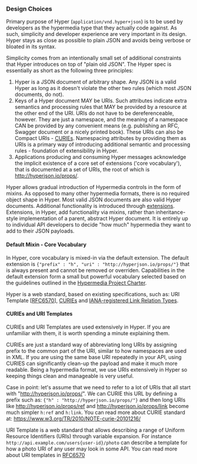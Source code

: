 ### Design Choices

Primary purpose of Hyper (`application/vnd.hyper+json`) is to be used by
developers as the hypermedia type that they actually code against. As such,
simplicity and developer experience are very important in its design. Hyper
stays as close as possible to plain JSON and avoids being verbose or bloated
in its syntax.

Simplicity comes from an intentionally small set of additional constraints that
Hyper introduces on top of "plain old JSON". The Hyper spec is essentially as
short as the following three principles:

1. Hyper is a JSON document of arbitrary shape. Any JSON is a valid Hyper as
   long as it doesn't violate the other two rules (which most JSON documents,
   do not).
1. Keys of a Hyper document MAY be URIs. Such attributes indicate extra
   semantics and processing rules that MAY be provided by a resource at the
   other end of the URI. URIs do not have to be dereferenceable, however. They
   are just a namespace, and the meaning of a namespace CAN be provided by any
   convenient means (e.g. publishing an RFC, Swagger document or a nicely
   printed book). These URIs can also be Compact URIs -
   [CURIEs](https://www.w3.org/TR/2010/NOTE-curie-20101216/). Namespacing
   attributes by providing them as URIs is a primary way of introducing
   additional semantic and processing rules - foundation of extensibility in
   Hyper.
1. Applications producing and consuming Hyper messages acknowledge the implicit
   existence of a core set of extensions ('core vocabulary'), that is documented
   at a set of URIs, the root of which is <http://hyperjson.io/props/>.

Hyper allows gradual introduction of Hypermedia controls in the form of mixins.
As opposed to many other hypermedia formats, there is no required object shape
in Hyper. Most valid JSON documents are also valid Hyper documents. Additional
functionality is introduced through [extensions](#extensions). Extensions, in
Hyper, add functionality via mixins, rather than inheritance-style
implementation of a parent, abstract Hyper document. It is entirely up to
individual API developers to decide "how much" hypermedia they want to add to
their JSON payloads.

#### Default Mixin - Core Vocabulary

In Hyper, core vocabulary is mixed-in via the default extension. The default
extension is `{"prefix" : "h", "uri" : "http://hyperjson.io/props/"}` that is
always present and cannot be removed or overriden. Capabilities in the default
extension form a small but powerful vocabulary selected based on the guidelines
outlined in the [Hypermedia Project
Charter](https://github.com/the-hypermedia-project/charter/blob/master/reference/hypermedia-elements.md).

Hyper is a web standard, based on existing specifications, such as: URI
Template [[RFC6570](http://tools.ietf.org/html/rfc6570)],
[CURIEs](https://www.w3.org/TR/2010/NOTE-curie-20101216/) and [IANA-registered
Link Relation
Types](http://www.iana.org/assignments/link-relations/link-relations.xhtml).

#### CURIEs and URI Templates

CURIEs and URI Templates are used extensively in Hyper. If you are unfamiliar
with them, it is worth spending a minute explaining them.

CURIEs are just a standard way of abbreviating long URIs by assigning prefix to
the common part of the URI, similar to how namespaces are used in XML. If you
are using the same base URI repeatedly in your API, using CURIES can
significantly clean-up the payload and make it much more readable. Being a
hypermedia format, we use URIs extensively in Hyper so keeping things clean and
manageable is very useful.

Case in point: let's assume that we need to refer to a lot
of URIs that all start with "<http://hyperjson.io/props/>". We can CURIE this URL
by defining a prefix such as: `{"h" : "http://hyperjson.io/props/"}` and then
long URIs like <http://hyperjson.io/props/ref> and
<http://hyperjson.io/props/link> become much simpler `h:ref` and `h:link`.
You can read more about CURIE standard at:
<https://www.w3.org/TR/2010/NOTE-curie-20101216/>

URI Template is a web standard that allows describing a range of Uniform
Resource Identifiers (URIs) through variable expansion. For instance
`http://api.example.com/users{user-id}/photo` can describe a template for how
a photo URI of any user may look in some API. You can read more about
URI templates in [RFC6570](http://tools.ietf.org/html/rfc6570)
